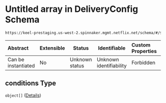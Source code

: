 # Untitled array in DeliveryConfig Schema

```txt
https://keel-prestaging.us-west-2.spinnaker.mgmt.netflix.net/schema/#/$defs/Rule/properties/conditions
```




| Abstract            | Extensible | Status         | Identifiable            | Custom Properties | Additional Properties | Access Restrictions | Defined In                                                    |
| :------------------ | ---------- | -------------- | ----------------------- | :---------------- | --------------------- | ------------------- | ------------------------------------------------------------- |
| Can be instantiated | No         | Unknown status | Unknown identifiability | Forbidden         | Allowed               | none                | [keel.schema.json\*](keel.schema.json "open original schema") |

## conditions Type

`object[]` ([Details](keel-defs-condition.md))
